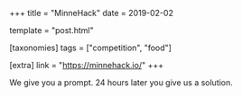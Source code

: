 +++
title = "MinneHack"
date = 2019-02-02

template = "post.html"

[taxonomies]
tags = ["competition", "food"]

[extra]
link = "https://minnehack.io/"
+++

We give you a prompt. 24 hours later you give us a solution.

